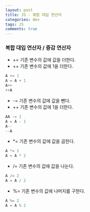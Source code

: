 ```yaml
---  
layout: post
title: JS - 복합 대입 연산자
categories: dev
tags: JS
comments: true
---
```


### 복합 대입 연산자 / 증감 연산자

- += 기존 변수의 값에 값을 더한다.
- ++ 기존 변수의 값에 1을 더한다.

```javascript
A += 1
A = A + 1
A++
++A
```

- -= 기존 변수의 값에 값을 뺀다.
- ++ 기존 변수의 값에 1을 더한다.

```javascript
AA -= 1
A = A - 1
A--
--A
```

- *= 기존 변수의 값에 값을 곱한다.

```javascript
A *= 2
A = A * 2
```

- /= 기존 변수의 값에 값을 나눈다.

```javascript
A /= 2
A = A / 2
```

- %= 기존 변수의 값에 나머지를 구한다.

```javascript
A %= 2
A = A % 2
```